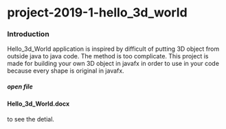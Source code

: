 # project-2019-1-hello_3d_world

 <h3> Introduction</h3>
 	Hello_3d_World application is inspired by difficult of putting 3D object from outside java to java code. The method is too complicate. This project is made for building your own 3D object in javafx in order to use in your code because every shape is original in javafx.
	
 <h5>open file <h4>Hello_3d_World.docx</h4> to see the detial.</h5>
